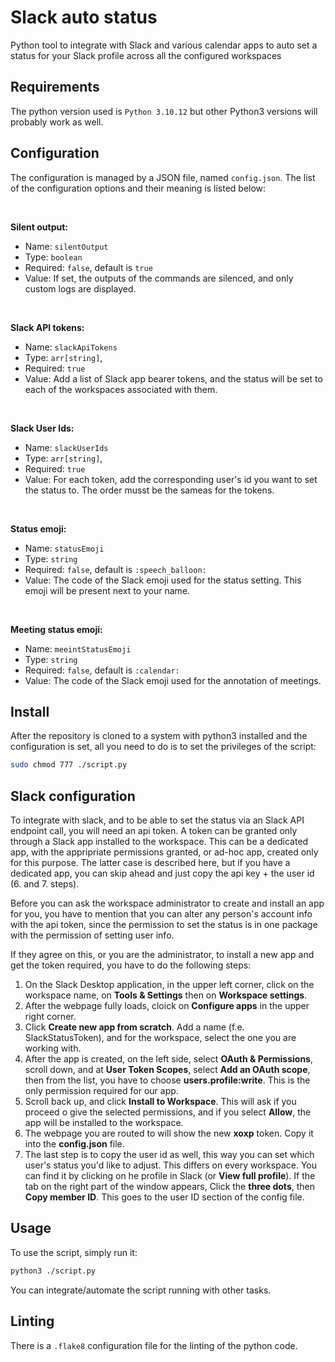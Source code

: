 # Slack auto status
Python tool to integrate with Slack and various calendar apps to auto set a status for your Slack profile across all the configured workspaces

## Requirements

The python version used is `Python 3.10.12` but other Python3 versions will probably work as well.

## Configuration

The configuration is managed by a JSON file, named `config.json`. The list of the configuration options and their meaning is listed below:

<br>

**Silent output:**
* Name: `silentOutput`
* Type: `boolean`
* Required: `false`, default is `true`
* Value: If set, the outputs of the commands are silenced, and only custom logs are displayed.

<br>

**Slack API tokens:**
* Name: `slackApiTokens`
* Type: `arr[string]`,
* Required: `true`
* Value: Add a list of Slack app bearer tokens, and the status will be set to each of the workspaces associated with them.

<br>

**Slack User Ids:**
* Name: `slackUserIds`
* Type: `arr[string]`,
* Required: `true`
* Value: For each token, add the corresponding user's id you want to set the status to. The order musst be the sameas for the tokens.

<br>

**Status emoji:**
* Name: `statusEmoji`
* Type: `string`
* Required: `false`, default is `:speech_balloon:`
* Value: The code of the Slack emoji used for the status setting. This emoji will be present next to your name.

<br>

**Meeting status emoji:**
* Name: `meeintStatusEmoji`
* Type: `string`
* Required: `false`, default is `:calendar:`
* Value: The code of the Slack emoji used for the annotation of meetings.



## Install

After the repository is cloned to a system with python3 installed and the configuration is set, all you need to do is to set the privileges of the script:

```sh
sudo chmod 777 ./script.py
```

## Slack configuration

To integrate with slack, and to be able to set the status via an Slack API endpoint call, you will need an api token. A token can be granted only through a Slack app installed to the workspace. This can be a dedicated app, with the appripriate permissions granted, or ad-hoc app, created only for this purpose. The latter case is described here, but if you have a dedicated app, you can skip ahead and just copy the api key + the user id (6. and 7. steps).

Before you can ask the workspace administrator to create and install an app for you, you have to mention that you can alter any person's account info with the api token, since the permission to set the status is in one package with the permission of setting user info.

If they agree on this, or you are the administrator, to install a new app and get the token required, you have to do the following steps:

1. On the Slack Desktop application, in the upper left corner, click on the workspace name, on **Tools & Settings** then on **Workspace settings**.
2. After the webpage fully loads, cloick on **Configure apps** in the upper right corner.
3. Click **Create new app from scratch**. Add a name (f.e. SlackStatusToken), and for the workspace, select the one you are working with.
4. After the app is created, on the left side, select **OAuth & Permissions**, scroll down, and at **User Token Scopes**, select **Add an OAuth scope**, then from the list, you have to choose **users.profile:write**. This is the only permission required for our app.
5. Scroll back up, and click **Install to Workspace**. This will ask if you proceed o give the selected permissions, and if you select **Allow**, the app will be installed to the workspace.
6. The webpage you are routed to will show the new **xoxp** token. Copy it into the **config.json** file.
7. The last step is to copy the user id as well, this way you can set which user's status you'd like to adjust. This differs on every workspace. You can find it by clicking on he profile in Slack (or **View full profile**). If the tab on the right part of the window appears, Click the **three dots**, then **Copy member ID**. This goes to the user ID section of the config file.

## Usage

To use the script, simply run it: 

```sh
python3 ./script.py
```

You can integrate/automate the script running with other tasks.

## Linting

There is a `.flake8` configuration file for the linting of the python code.
